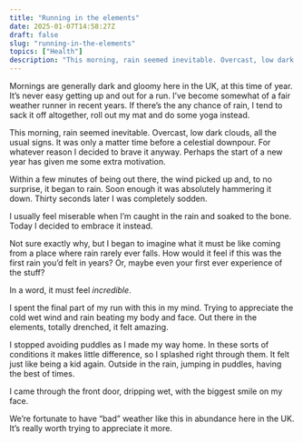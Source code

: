 ```yaml
---
title: "Running in the elements"
date: 2025-01-07T14:58:27Z
draft: false
slug: "running-in-the-elements"
topics: ["Health"]
description: "This morning, rain seemed inevitable. Overcast, low dark clouds, all the usual signs."
---
```


Mornings are generally dark and gloomy here in the UK, at this time of year. It’s never easy getting up and out for a run. I’ve become somewhat of a fair weather runner in recent years. If there’s the any chance of rain, I tend to sack it off altogether, roll out my mat and do some yoga instead.

This morning, rain seemed inevitable. Overcast, low dark clouds, all the usual signs. It was only a matter time before a celestial downpour. For whatever reason I decided to brave it anyway. Perhaps the start of a new year has given me some extra motivation.

Within a few minutes of being out there, the wind picked up and, to no surprise, it began to rain. Soon enough it was absolutely hammering it down. Thirty seconds later I was completely sodden. 

I usually feel miserable when I’m caught in the rain and soaked to the bone. Today I decided to embrace it instead. 

Not sure exactly why, but I began to imagine what it must be like coming from a place where rain rarely ever falls. How would it feel if this was the first rain you’d felt in years? Or, maybe even your first ever experience of the stuff?

In a word, it must feel *incredible*. 

I spent the final part of my run with this in my mind. Trying to appreciate the cold wet wind and rain beating my body and face. Out there in the elements, totally drenched, it felt amazing. 

I stopped avoiding puddles as I made my way home. In these sorts of conditions it makes little difference, so I splashed right through them. It felt just like being a kid again. Outside in the rain, jumping in puddles, having the best of times.

I came through the front door, dripping wet, with the biggest smile on my face.

We’re fortunate to have “bad” weather like this in abundance here in the UK. It’s really worth trying to appreciate it more.

